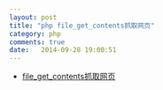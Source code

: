 ```yaml
---
layout: post
title: "php file_get_contents抓取网页"
category: php
comments: true
date:   2014-09-28 19:00:51
---
```


- [file_get_contents抓取网页](http://iamcaihuafeng.blog.sohu.com/139517344.html)
